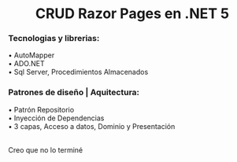 <h1 align="center">CRUD Razor Pages en .NET 5</h1>

<h3>Tecnologias y librerias:</h3>

• AutoMapper </br>
• ADO.NET </br>
• Sql Server, Procedimientos Almacenados </br>

<h3>Patrones de diseño | Aquitectura:</h3>

• Patrón Repositorio </br>
• Inyección de Dependencias </br>
• 3 capas, Acceso a datos, Dominio y Presentación</br></br>

<p>Creo que no lo terminé</p>

